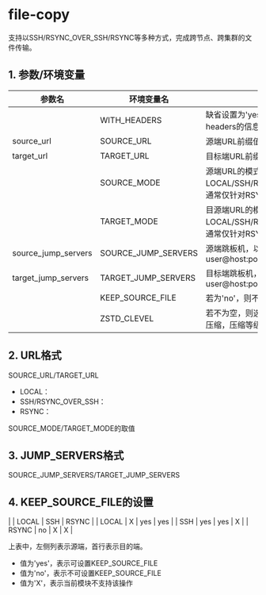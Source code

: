 # file-copy

支持以SSH/RSYNC_OVER_SSH/RSYNC等多种方式，完成跨节点、跨集群的文件传输。

## 1. 参数/环境变量

| 参数名 | 环境变量名 | 说明                                 |
| ------------ | ----------------- | ------------------------------------------------------- |
|              | WITH_HEADERS | 缺省设置为'yes'，因本模块需读取消息体中headers的信息                   | 
|  source_url  | SOURCE_URL   | 源端URL前缀值                   | 
|  target_url  | TARGET_URL   | 目标端URL前缀值                   | 
|              | SOURCE_MODE  | 源端URL的模式，取值为：LOCAL/SSH/RSYNC_OVER_SSH/RSYNC，通常仅针对RSYNC_OVER_SSH设置  | 
|              | TARGET_MODE  | 目源端URL的模式，取值为：LOCAL/SSH/RSYNC_OVER_SSH/RSYNC，通常仅针对RSYNC_OVER_SSH设置 | 
| source_jump_servers | SOURCE_JUMP_SERVERS | 源端跳板机，以','分隔多项，单项格式为user@host:port   | 
| target_jump_servers | TARGET_JUMP_SERVERS | 目标端跳板机，以','分隔多项，单项格式为user@host:port | 
|              | KEEP_SOURCE_FILE | 若为'no'，则不保留源端文件 | 
|              | ZSTD_CLEVEL | 若不为空，则选择传输过程中启用zstd实时压缩，压缩等级为ZSTD_CLEVEL | 

## 2. URL格式

SOURCE_URL/TARGET_URL

- LOCAL：
- SSH/RSYNC_OVER_SSH：
- RSYNC：

SOURCE_MODE/TARGET_MODE的取值

## 3. JUMP_SERVERS格式

SOURCE_JUMP_SERVERS/TARGET_JUMP_SERVERS

## 4. KEEP_SOURCE_FILE的设置

|       | LOCAL | SSH | RSYNC  |
| LOCAL |   X   | yes |  yes   |
|  SSH  |  yes  | yes |   X    |
| RSYNC |  no   |  X |    X    |

上表中，左侧列表示源端，首行表示目的端。
- 值为'yes'，表示可设置KEEP_SOURCE_FILE
- 值为'no'，表示不可设置KEEP_SOURCE_FILE
- 值为'X'，表示当前模块不支持该操作

